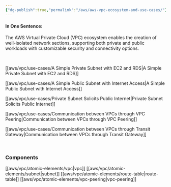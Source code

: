 ```yaml
---
{"dg-publish":true,"permalink":"/aws/aws-vpc-ecosystem-and-use-cases/"}
---
```



#### In One Sentence:
The AWS Virtual Private Cloud (VPC) ecosystem enables the creation of well-isolated network sections, supporting both private and public workloads with customizable security and connectivity options.

<br>

[[aws/vpc/use-cases/A Simple Private Subnet with EC2 and RDS\|A Simple Private Subnet with EC2 and RDS]]

[[aws/vpc/use-cases/A Simple Public Subnet with Internet Access\|A Simple Public Subnet with Internet Access]]

[[aws/vpc/use-cases/Private Subnet Solicits Public Internet\|Private Subnet Solicits Public Internet]]

[[aws/vpc/use-cases/Communication between VPCs through VPC Peering\|Communication between VPCs through VPC Peering]]

[[aws/vpc/use-cases/Communication between VPCs through Transit Gateway\|Communication between VPCs through Transit Gateway]]


<br>

### Components

[[aws/vpc/atomic-elements/vpc\|vpc]]  [[aws/vpc/atomic-elements/subnet\|subnet]]  [[aws/vpc/atomic-elements/route-table\|route-table]] [[aws/vpc/atomic-elements/vpc-peering\|vpc-peering]]






